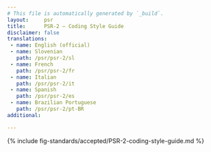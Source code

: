 ```yaml
---
# This file is automatically generated by `_build`.
layout:     psr
title:      PSR-2 — Coding Style Guide
disclaimer: false
translations:
 - name: English (official)
 - name: Slovenian
   path: /psr/psr-2/sl
 - name: French
   path: /psr/psr-2/fr
 - name: Italian
   path: /psr/psr-2/it
 - name: Spanish
   path: /psr/psr-2/es
 - name: Brazilian Portuguese
   path: /psr/psr-2/pt-BR
additional:

---
```

{% include fig-standards/accepted/PSR-2-coding-style-guide.md %}
